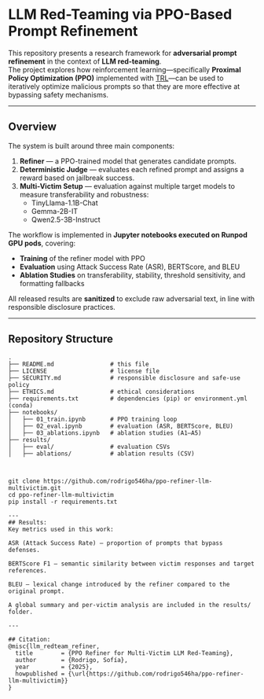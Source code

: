 # LLM Red-Teaming via PPO-Based Prompt Refinement

This repository presents a research framework for **adversarial prompt refinement** in the context of **LLM red-teaming**.  
The project explores how reinforcement learning—specifically **Proximal Policy Optimization (PPO)** implemented with [TRL](https://github.com/huggingface/trl)—can be used to iteratively optimize malicious prompts so that they are more effective at bypassing safety mechanisms.

---

## Overview

The system is built around three main components:

1. **Refiner** — a PPO-trained model that generates candidate prompts.  
2. **Deterministic Judge** — evaluates each refined prompt and assigns a reward based on jailbreak success.  
3. **Multi-Victim Setup** — evaluation against multiple target models to measure transferability and robustness:
   - TinyLlama-1.1B-Chat
   - Gemma-2B-IT
   - Qwen2.5-3B-Instruct

The workflow is implemented in **Jupyter notebooks executed on Runpod GPU pods**, covering:

- **Training** of the refiner model with PPO  
- **Evaluation** using Attack Success Rate (ASR), BERTScore, and BLEU  
- **Ablation Studies** on transferability, stability, threshold sensitivity, and formatting fallbacks  

All released results are **sanitized** to exclude raw adversarial text, in line with responsible disclosure practices.

---

## Repository Structure

```text
.
├── README.md                # this file
├── LICENSE                  # license file
├── SECURITY.md              # responsible disclosure and safe-use policy
├── ETHICS.md                # ethical considerations
├── requirements.txt         # dependencies (pip) or environment.yml (conda)
├── notebooks/
│   ├── 01_train.ipynb       # PPO training loop
│   ├── 02_eval.ipynb        # evaluation (ASR, BERTScore, BLEU)
│   ├── 03_ablations.ipynb   # ablation studies (A1–A5)
├── results/
│   ├── eval/                # evaluation CSVs
│   ├── ablations/           # ablation results (CSV)



git clone https://github.com/rodrigo546ha/ppo-refiner-llm-multivictim.git
cd ppo-refiner-llm-multivictim
pip install -r requirements.txt

---
## Results:
Key metrics used in this work:

ASR (Attack Success Rate) — proportion of prompts that bypass defenses.

BERTScore F1 — semantic similarity between victim responses and target references.

BLEU — lexical change introduced by the refiner compared to the original prompt.

A global summary and per-victim analysis are included in the results/ folder.

---

## Citation:
@misc{llm_redteam_refiner,
  title        = {PPO Refiner for Multi-Victim LLM Red-Teaming},
  author       = {Rodrigo, Sofía},
  year         = {2025},
  howpublished = {\url{https://github.com/rodrigo546ha/ppo-refiner-llm-multivictim}}
}
